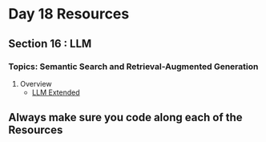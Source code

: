 # Day 18 Resources 

## Section 16 : LLM

### Topics: Semantic Search and Retrieval-Augmented Generation
1. Overview
    * [LLM Extended](https://www.youtube.com/watch?v=orLGv2LgWDE&pp=ygUyU2VtYW50aWMgU2VhcmNoIGFuZCBSZXRyaWV2YWwtQXVnbWVudGVkIEdlbmVyYXRpb24%3D)


## Always make sure you code along each of the Resources 




